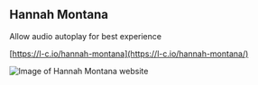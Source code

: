 ## Hannah Montana
Allow audio autoplay for best experience

[https://l-c.io/hannah-montana](https://l-c.io/hannah-montana/)

![Image of Hannah Montana website](https://i.imgur.com/p4fXbO5.png)
